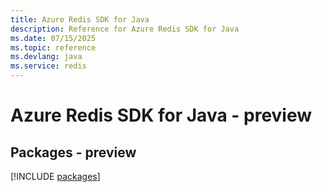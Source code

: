 ```yaml
---
title: Azure Redis SDK for Java
description: Reference for Azure Redis SDK for Java
ms.date: 07/15/2025
ms.topic: reference
ms.devlang: java
ms.service: redis
---
```

# Azure Redis SDK for Java - preview
## Packages - preview
[!INCLUDE [packages](redis-index.md)]